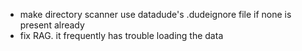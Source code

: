 - make directory scanner use datadude's .dudeignore file if none is present already
- fix RAG. it frequently has trouble loading the data 